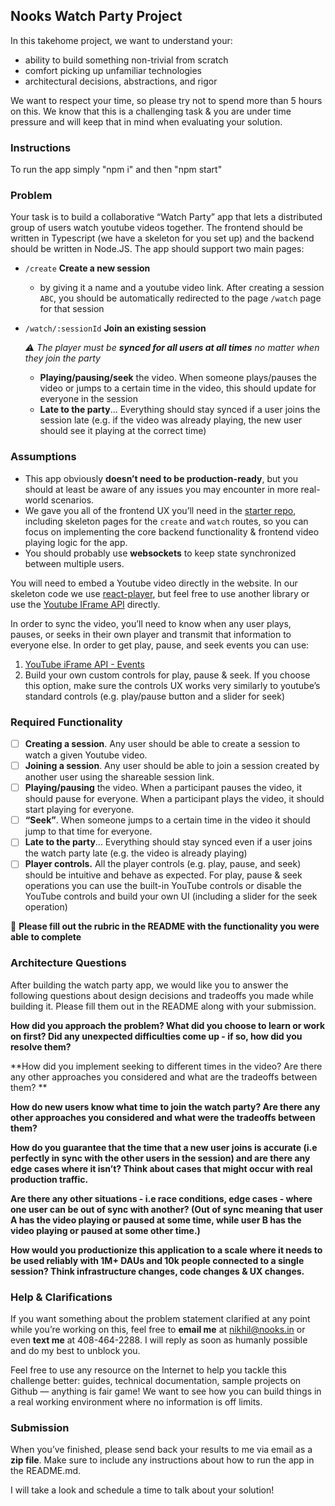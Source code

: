 ## Nooks Watch Party Project

In this takehome project, we want to understand your:
- ability to build something non-trivial from scratch
- comfort picking up unfamiliar technologies
- architectural decisions, abstractions, and rigor

We want to respect your time, so please try not to spend more than 5 hours on this. We know that this is a challenging task & you are under time pressure and will keep that in mind when evaluating your solution.

### Instructions

To run the app simply "npm i" and then "npm start"

### Problem
Your task is to build a collaborative “Watch Party” app that lets a distributed group of users watch youtube videos together. The frontend should be written in Typescript (we have a skeleton for you set up) and the backend should be written in Node.JS. The app should support two main pages:

- `/create` **Create a new session**
    - by giving it a name and a youtube video link. After creating a session `ABC`, you should be automatically redirected to the page `/watch` page for that session
- `/watch/:sessionId` **Join an existing session**
    
    *⚠️ The player must be **synced for all users at all times** no matter when they join the party*
    
    - **Playing/pausing/seek** the video. When someone plays/pauses the video or jumps to a certain time in the video, this should update for everyone in the session
    - **Late to the party**... Everything should stay synced if a user joins the session late (e.g. if the video was already playing, the new user should see it playing at the correct time)
        
### Assumptions

- This app obviously **doesn’t need to be production-ready**, but you should at least be aware of any issues you may encounter in more real-world scenarios.
- We gave you all of the frontend UX you’ll need in the [starter repo](https://github.com/NooksApp/nooks-fullstack-takehome), including skeleton pages for the `create` and `watch` routes, so you can focus on implementing the core backend functionality & frontend video playing logic for the app.
- You should probably use **websockets** to keep state synchronized between multiple users.

You will need to embed a Youtube video directly in the website. In our skeleton code we use [react-player](https://www.npmjs.com/package/react-player), but feel free to use another library or use the [Youtube IFrame API](https://developers.google.com/youtube/iframe_api_reference) directly.

In order to sync the video, you’ll need to know when any user plays, pauses, or seeks in their own player and transmit that information to everyone else. In order to get play, pause, and seek events you can use:
1. [YouTube iFrame API - Events](https://developers.google.com/youtube/iframe_api_reference#Events)
2. Build your own custom controls for play, pause & seek. If you choose  this option, make sure the controls UX works very similarly to youtube’s standard controls (e.g. play/pause button and a slider for seek)

### Required Functionality

- [ ] **Creating a session**. Any user should be able to create a session to watch a given Youtube video.
- [ ] **Joining a session**. Any user should be able to join a session created by another user using the shareable session link.
- [ ] **Playing/pausing** the video. When a participant pauses the video, it should pause for everyone. When a participant plays the video, it should start playing for everyone.
- [ ] **“Seek”**. When someone jumps to a certain time in the video it should jump to that time for everyone.
- [ ] **Late to the party**... Everything should stay synced even if a user joins the watch party late (e.g. the video is already playing)
- [ ] **Player controls.** All the player controls (e.g. play, pause, and seek) should be intuitive and behave as expected. For play, pause & seek operations you can use the built-in YouTube controls or disable the YouTube controls and build your own UI (including a slider for the seek operation)

🚨 **Please fill out the rubric in the README with the functionality you were able to complete**


### Architecture Questions

After building the watch party app, we would like you to answer the following questions about design decisions and tradeoffs you made while building it. Please fill them out in the README along with your submission.

**How did you approach the problem? What did you choose to learn or work on first? Did any unexpected difficulties come up - if so, how did you resolve them?**

**How did you implement seeking to different times in the video? Are there any other approaches you considered and what are the tradeoffs between them? **

**How do new users know what time to join the watch party? Are there any other approaches you considered and what were the tradeoffs between them?**

**How do you guarantee that the time that a new user joins is accurate (i.e perfectly in sync with the other users in the session) and are there any edge cases where it isn’t? Think about cases that might occur with real production traffic.**

**Are there any other situations - i.e race conditions, edge cases - where one user can be out of sync with another? (Out of sync meaning that user A has the video playing or paused at some time, while user B has the video playing or paused at some other time.)**

**How would you productionize this application to a scale where it needs to be used reliably with 1M+ DAUs and 10k people connected to a single session? Think infrastructure changes, code changes & UX changes.**



### Help & Clarifications

If you want something about the problem statement clarified at any point while you’re working on this, feel free to **email me** at nikhil@nooks.in or even **text me** at 408-464-2288. I will reply as soon as humanly possible and do my best to unblock you.

Feel free to use any resource on the Internet to help you tackle this challenge better: guides, technical documentation, sample projects on Github — anything is fair game! We want to see how you can build things in a real working environment where no information is off limits.

### Submission

When you’ve finished, please send back your results to me via email as a **zip file**. Make sure to include any instructions about how to run the app in the README.md. 

I will take a look and schedule a time to talk about your solution!

